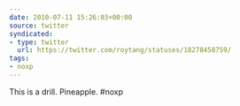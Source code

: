 ```yaml
---
date: 2010-07-11 15:26:03+00:00
source: twitter
syndicated:
- type: twitter
  url: https://twitter.com/roytang/statuses/18278458759/
tags:
- noxp
---
```


This is a drill. Pineapple. #noxp